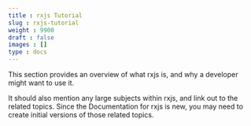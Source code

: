 ```yaml
---
title : rxjs Tutorial
slug : rxjs-tutorial
weight : 9900
draft : false
images : []
type : docs
---
```


This section provides an overview of what rxjs is, and why a developer might want to use it.

It should also mention any large subjects within rxjs, and link out to the related topics.  Since the Documentation for rxjs is new, you may need to create initial versions of those related topics.

